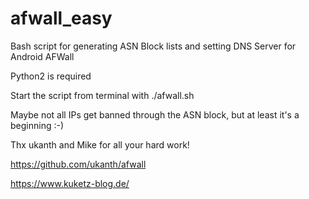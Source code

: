# afwall_easy
Bash script for generating ASN Block lists and setting DNS Server for Android AFWall


Python2 is required


Start the script from terminal with ./afwall.sh


Maybe not all IPs get banned through the ASN block, but at least it's a beginning :-)


Thx ukanth and Mike for all your hard work!

https://github.com/ukanth/afwall

https://www.kuketz-blog.de/


